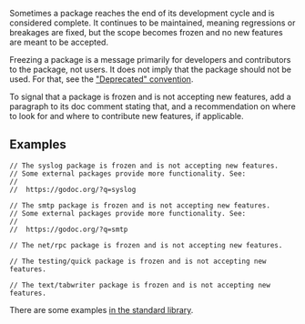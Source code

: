 Sometimes a package reaches the end of its development cycle and is considered complete. It continues to be maintained, meaning regressions or breakages are fixed, but the scope becomes frozen and no new features are meant to be accepted.

Freezing a package is a message primarily for developers and contributors to the package, not users. It does not imply that the package should not be used. For that, see the ["Deprecated" convention](Deprecated).

To signal that a package is frozen and is not accepting new features, add a paragraph to its doc comment stating that, and a recommendation on where to look for and where to contribute new features, if applicable.

## Examples

```
// The syslog package is frozen and is not accepting new features.
// Some external packages provide more functionality. See:
//
// 	https://godoc.org/?q=syslog
```

```
// The smtp package is frozen and is not accepting new features.
// Some external packages provide more functionality. See:
//
// 	https://godoc.org/?q=smtp
```

```
// The net/rpc package is frozen and is not accepting new features.
```

```
// The testing/quick package is frozen and is not accepting new features.
```

```
// The text/tabwriter package is frozen and is not accepting new features.
```

There are some examples [in the standard library](https://golang.org/search?q=frozen).